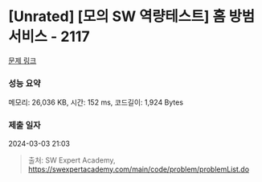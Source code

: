 # [Unrated] [모의 SW 역량테스트] 홈 방범 서비스 - 2117 

[문제 링크](https://swexpertacademy.com/main/code/problem/problemDetail.do?contestProbId=AV5V61LqAf8DFAWu) 

### 성능 요약

메모리: 26,036 KB, 시간: 152 ms, 코드길이: 1,924 Bytes

### 제출 일자

2024-03-03 21:03



> 출처: SW Expert Academy, https://swexpertacademy.com/main/code/problem/problemList.do